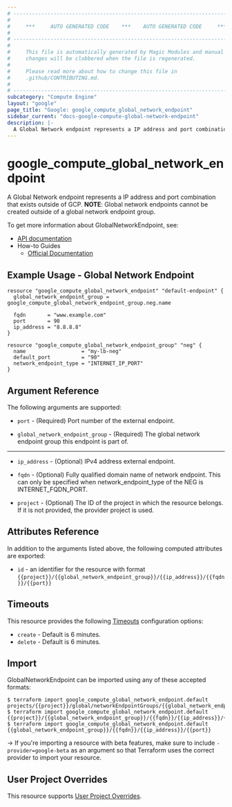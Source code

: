 ```yaml
---
# ----------------------------------------------------------------------------
#
#     ***     AUTO GENERATED CODE    ***    AUTO GENERATED CODE     ***
#
# ----------------------------------------------------------------------------
#
#     This file is automatically generated by Magic Modules and manual
#     changes will be clobbered when the file is regenerated.
#
#     Please read more about how to change this file in
#     .github/CONTRIBUTING.md.
#
# ----------------------------------------------------------------------------
subcategory: "Compute Engine"
layout: "google"
page_title: "Google: google_compute_global_network_endpoint"
sidebar_current: "docs-google-compute-global-network-endpoint"
description: |-
  A Global Network endpoint represents a IP address and port combination that exists outside of GCP.
---
```


# google\_compute\_global\_network\_endpoint

A Global Network endpoint represents a IP address and port combination that exists outside of GCP.
**NOTE**: Global network endpoints cannot be created outside of a
global network endpoint group.


To get more information about GlobalNetworkEndpoint, see:

* [API documentation](https://cloud.google.com/compute/docs/reference/rest/beta/networkEndpointGroups)
* How-to Guides
    * [Official Documentation](https://cloud.google.com/load-balancing/docs/negs/)

## Example Usage - Global Network Endpoint


```hcl
resource "google_compute_global_network_endpoint" "default-endpoint" {
  global_network_endpoint_group = google_compute_global_network_endpoint_group.neg.name

  fqdn       = "www.example.com"
  port       = 90
  ip_address = "8.8.8.8"
}

resource "google_compute_global_network_endpoint_group" "neg" {
  name                  = "my-lb-neg"
  default_port          = "90"
  network_endpoint_type = "INTERNET_IP_PORT"
}
```

## Argument Reference

The following arguments are supported:


* `port` -
  (Required)
  Port number of the external endpoint.

* `global_network_endpoint_group` -
  (Required)
  The global network endpoint group this endpoint is part of.


- - -


* `ip_address` -
  (Optional)
  IPv4 address external endpoint.

* `fqdn` -
  (Optional)
  Fully qualified domain name of network endpoint.
  This can only be specified when network_endpoint_type of the NEG is INTERNET_FQDN_PORT.

* `project` - (Optional) The ID of the project in which the resource belongs.
    If it is not provided, the provider project is used.


## Attributes Reference

In addition to the arguments listed above, the following computed attributes are exported:

* `id` - an identifier for the resource with format `{{project}}/{{global_network_endpoint_group}}/{{ip_address}}/{{fqdn}}/{{port}}`


## Timeouts

This resource provides the following
[Timeouts](/docs/configuration/resources.html#timeouts) configuration options:

- `create` - Default is 6 minutes.
- `delete` - Default is 6 minutes.

## Import

GlobalNetworkEndpoint can be imported using any of these accepted formats:

```
$ terraform import google_compute_global_network_endpoint.default projects/{{project}}/global/networkEndpointGroups/{{global_network_endpoint_group}}/{{fqdn}}/{{ip_address}}/{{port}}
$ terraform import google_compute_global_network_endpoint.default {{project}}/{{global_network_endpoint_group}}/{{fqdn}}/{{ip_address}}/{{port}}
$ terraform import google_compute_global_network_endpoint.default {{global_network_endpoint_group}}/{{fqdn}}/{{ip_address}}/{{port}}
```

-> If you're importing a resource with beta features, make sure to include `-provider=google-beta`
as an argument so that Terraform uses the correct provider to import your resource.

## User Project Overrides

This resource supports [User Project Overrides](https://www.terraform.io/docs/providers/google/guides/provider_reference.html#user_project_override).
